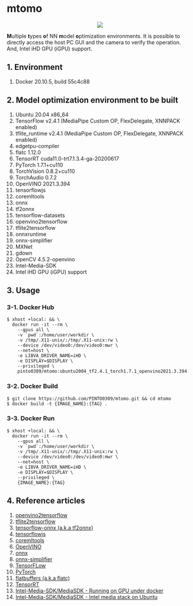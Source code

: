 # mtomo
<p align="center">
  <img src="https://user-images.githubusercontent.com/33194443/114279517-12f51b80-9a70-11eb-868d-a68620344ca1.png" />
</p>

**M**ultiple **t**ypes **o**f NN **m**odel **o**ptimization environments. It is possible to directly access the host PC GUI and the camera to verify the operation. And, Intel iHD GPU (iGPU) support.

## 1. Environment
1. Docker 20.10.5, build 55c4c88

## 2. Model optimization environment to be built
1. Ubuntu 20.04 x86_64
2. TensorFlow v2.4.1 (MediaPipe Custom OP, FlexDelegate, XNNPACK enabled)
3. tflite_runtime v2.4.1 (MediaPipe Custom OP, FlexDelegate, XNNPACK enabled)
4. edgetpu-compiler
5. flatc 1.12.0
6. TensorRT cuda11.0-trt7.1.3.4-ga-20200617
7. PyTorch 1.7.1+cu110
8. TorchVision 0.8.2+cu110
9. TorchAudio 0.7.2
10. OpenVINO 2021.3.394
11. tensorflowjs
12. coremltools
13. onnx
14. tf2onnx
15. tensorflow-datasets
16. openvino2tensorflow
17. tflite2tensorflow
18. onnxruntime
19. onnx-simplifier
20. MXNet
21. gdown
22. OpenCV 4.5.2-openvino
23. Intel-Media-SDK
24. Intel iHD GPU (iGPU) support

## 3. Usage
### 3-1. Docker Hub
```
$ xhost +local: && \
  docker run -it --rm \
    --gpus all \
    -v `pwd`:/home/user/workdir \
    -v /tmp/.X11-unix/:/tmp/.X11-unix:rw \
    --device /dev/video0:/dev/video0:mwr \
    --net=host \
    -e LIBVA_DRIVER_NAME=iHD \
    -e DISPLAY=$DISPLAY \
    --privileged \
    pinto0309/mtomo:ubuntu2004_tf2.4.1_torch1.7.1_openvino2021.3.394
```

### 3-2. Docker Build
```
$ git clone https://github.com/PINTO0309/mtomo.git && cd mtomo
$ docker build -t {IMAGE_NAME}:{TAG} .
```

### 3-3. Docker Run
```
$ xhost +local: && \
  docker run -it --rm \
    --gpus all \
    -v `pwd`:/home/user/workdir \
    -v /tmp/.X11-unix/:/tmp/.X11-unix:rw \
    --device /dev/video0:/dev/video0:mwr \
    --net=host \
    -e LIBVA_DRIVER_NAME=iHD \
    -e DISPLAY=$DISPLAY \
    --privileged \
    {IMAGE_NAME}:{TAG}
```

## 4. Reference articles
1. [openvino2tensorflow](https://github.com/PINTO0309/openvino2tensorflow.git)
2. [tflite2tensorflow](https://github.com/PINTO0309/tflite2tensorflow.git)
3. [tensorflow-onnx (a.k.a tf2onnx)](https://github.com/onnx/tensorflow-onnx.git)
4. [tensorflowjs](https://pypi.org/project/tensorflowjs/)
5. [coremltools](https://github.com/apple/coremltools.git)
6. [OpenVINO](https://docs.openvinotoolkit.org/latest/openvino_docs_MO_DG_prepare_model_convert_model_Converting_Model.html)
7. [onnx](https://github.com/onnx/onnx.git)
8. [onnx-simplifier](https://github.com/daquexian/onnx-simplifier.git)
9. [TensorFLow](https://github.com/tensorflow/tensorflow.git)
10. [PyTorch](https://github.com/pytorch/pytorch.git)
11. [flatbuffers (a.k.a flatc)](https://google.github.io/flatbuffers/)
12. [TensorRT](https://developer.nvidia.com/tensorrt)
13. [Intel-Media-SDK/MediaSDK - Running on GPU under docker](https://github.com/Intel-Media-SDK/MediaSDK/wiki/Running-on-GPU-under-docker)
14. [Intel-Media-SDK/MediaSDK - Intel media stack on Ubuntu](https://github.com/Intel-Media-SDK/MediaSDK/wiki/Intel-media-stack-on-Ubuntu)

